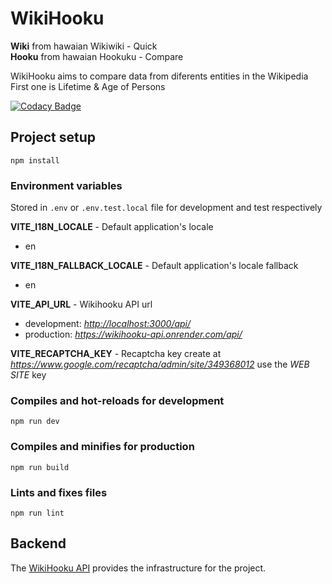 # WikiHooku

**Wiki** from hawaian Wikiwiki - Quick  
**Hooku** from hawaian Hookuku - Compare  

WikiHooku aims to compare data from diferents entities in the Wikipedia  
First one is Lifetime & Age of Persons  

[![Codacy Badge](https://app.codacy.com/project/badge/Grade/f7daf12a06e4424f93b171d30f301821)](https://app.codacy.com/gh/xcarol/wikihooku/dashboard?utm_source=gh&utm_medium=referral&utm_content=&utm_campaign=Badge_grade)

## Project setup

`npm install`

### Environment variables

Stored in `.env` or `.env.test.local` file for development and test respectively  

**VITE_I18N_LOCALE** - Default application's locale  

- en  

**VITE_I18N_FALLBACK_LOCALE** - Default application's locale fallback  

- en  

**VITE_API_URL** - Wikihooku API url  

- development: *<http://localhost:3000/api/>*
- production: *<https://wikihooku-api.onrender.com/api/>*  

**VITE_RECAPTCHA_KEY** - Recaptcha key create at *<https://www.google.com/recaptcha/admin/site/349368012>* use the *WEB SITE* key  

### Compiles and hot-reloads for development

`npm run dev`

### Compiles and minifies for production

`npm run build`

### Lints and fixes files

`npm run lint`

## Backend

The [WikiHooku API](https://github.com/xcarol/wikihooku-api) provides the infrastructure for the project.
